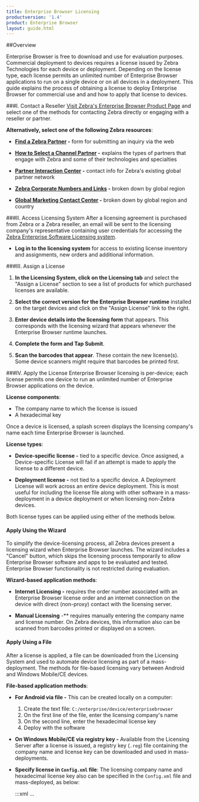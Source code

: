 ```yaml
---
title: Enterprise Browser Licensing
productversion: '1.4'
product: Enterprise Browser
layout: guide.html
---
```

##Overview 

Enterprise Browser is free to download and use for evaluation purposes. Commercial deployment to devices requires a license issued by Zebra Technologies for each device or deployment. Depending on the license type, each license permits an unlimited number of Enterprise Browser applications to run on a single device or on all devices in a deployment. This guide explains the process of obtaining a license to deploy Enterprise Browser for commercial use and and how to apply that license to devices.

###I. Contact a Reseller 
[Visit Zebra's Enterprise Browser Product Page](https://www.zebra.com/us/en/products/software/mobile-computers/mobile-app-utilities/enterprise-browser.html) and select one of the methods for contacting Zebra directly or engaging with a reseller or partner. 

**Alternatively, select one of the following Zebra resources**: 

* **[Find a Zebra Partner](https://www.zebra.com/us/en/partners/find-a-zebra-partner.html) -** form for submitting an inquiry via the web

* **[How to Select a Channel Partner](https://www.zebra.com/us/en/partners/find-a-zebra-partner/selecting-the-right-channel-partner.html) -** explains the types of partners that engage with Zebra and some of their technologies and specialties

* **[Partner Interaction Center](https://www.zebra.com/us/en/partners/partner-interaction-center.html) -** contact info for Zebra's existing global partner network

* **[Zebra Corporate Numbers and Links](https://www.zebra.com/us/en/about-zebra/contact-zebra.html) -** broken down by global region

* **[Global Marketing Contact Center](https://www.zebra.com/us/en/about-zebra/contact-zebra/marketing-contact-center.html) -** broken down by global region and country

###II. Access Licensing System
After a licensing agreement is purchased from Zebra or a Zebra reseller, an email will be sent to the licensing company's representative containing user credentials for accessing the [Zebra Enterprise Software Licensing system](https://softwarelicensing.motorolasolutions.com/documentation/index.html). 

* **Log in to the licensing system** for access to existing license inventory and assignments, new orders and additional information.

###III. Assign a License

1. **In the Licensing System, click on the Licensing tab** and select the "Assign a License" section to see a list of products for which purchased licenses are available.

2. **Select the correct version for the Enterprise Browser runtime** installed on the target devices and click on the "Assign License" link to the right.

3. **Enter device details into the licensing form** that appears. This corresponds with the licensing wizard that appears whenever the Enterprise Browser runtime launches.

4. **Complete the form and Tap Submit**. 

5. **Scan the barcodes that appear**. These contain the new license(s). Some device scanners might require that barcodes be printed first. 

###IV. Apply the License
Enterprise Browser licensing is per-device; each license permits one device to run an unlimited number of Enterprise Browser applications on the device. 

**License components**:
* The company name to which the license is issued
* A hexadecimal key

Once a device is licensed, a splash screen displays the licensing company's name each time Enterprise Browser is launched. 

**License types**:
* **Device-specific license -** tied to a specific device. Once assigned, a Device-specific License will fail if an attempt is made to apply the license to a different device.

* **Deployment license -** not tied to a specific device. A Deployment License will work across an entire device deployment. This is most useful for including the license file along with other software in a mass-deployment in a device deployment or when licensing non-Zebra devices.

Both license types can be applied using either of the methods below.  

#### Apply Using the Wizard
To simplify the device-licensing process, all Zebra devices present a licensing wizard when Enterprise Browser launches. The wizard includes a "Cancel" button, which skips the licensing process temporarily to allow Enterprise Browser software and apps to be evaluated and tested. Enterprise Browser functionality is not restricted during evaluation.

**Wizard-based application methods**: 
* **Internet Licensing -** requires the order number associated with an Enterprise Browser license order and an internet connection on the device with direct (non-proxy) contact with the licensing server.

* **Manual Licensing** -** requires manually entering the company name and license number. On Zebra devices, this information also can be scanned from barcodes printed or displayed on a screen.

#### Apply Using a File
After a license is applied, a file can be downloaded from the Licensing System and used to automate device licensing as part of a mass-deployment. The methods for file-based licensing vary between Android and Windows Mobile/CE devices.

**File-based application methods**:
* **For Android via file -** This can be created locally on a computer: 
	1. Create the text file: `C:/enterprise/device/enterprisebrowser`
	2. On the first line of the file, enter the licensing company's name
	3. On the second line, enter the hexadecimal license key
	4. Deploy with the software


* **On Windows Mobile/CE via registry key -** Available from the Licensing Server after a license is issued, a registry key (`.reg`) file containing the company name and license key can be downloaded and used in mass-deployments. 

* **Specify license in `Config.xml` file**: 
The licensing company name and hexadecimal license key also can be specified in the `Config.xml` file and mass-deployed, as below:

	
	:::xml
	<Applications>
		<Application> 
		   <LicenseKeyCompany value="Deployment License Company name"/>
		   <LicenseKey value="Deployment License Number"/>
		   ...
		</Application> 
	</Applications>

	

